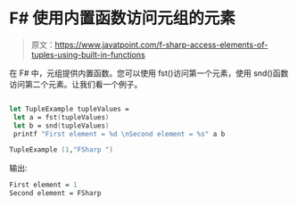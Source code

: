 # F# 使用内置函数访问元组的元素

> 原文：<https://www.javatpoint.com/f-sharp-access-elements-of-tuples-using-built-in-functions>

在 F# 中，元组提供内置函数。您可以使用 fst()访问第一个元素，使用 snd()函数访问第二个元素。让我们看一个例子。

```fs

let TupleExample tupleValues =
 let a = fst(tupleValues)
 let b = snd(tupleValues)
 printf "First element = %d \nSecond element = %s" a b

TupleExample (1,"FSharp ")

```

输出:

```fs
First element = 1
Second element = FSharp

```